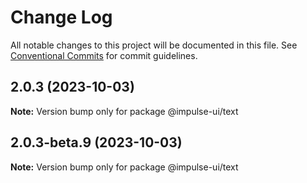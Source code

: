 # Change Log

All notable changes to this project will be documented in this file.
See [Conventional Commits](https://conventionalcommits.org) for commit guidelines.

## 2.0.3 (2023-10-03)

**Note:** Version bump only for package @impulse-ui/text





## 2.0.3-beta.9 (2023-10-03)

**Note:** Version bump only for package @impulse-ui/text
